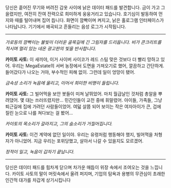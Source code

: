 당신은 흩어진 무기와 버려진 갑옷 사이에 낡은 데이터 패드를 발견합니다. 금이 가고 그을렸지만, 여전히 잔여 전력으로 희미하게 웅웅거리고 있습니다. 호기심이 발동하여 먼지와 때를 털어내며 집어 듭니다. 화면이 깜빡이며 켜지고, 낡은 홀로그램 인터페이스가 나타납니다. 기기에서 왜곡되고 흔들리는 음성 로그가 시작됩니다.

---

_가로등의 깜빡이는 불빛이 더러운 골목길에 긴 그림자를 드리웁니다. 비가 콘크리트를 적시며 멀리 있는 네온 광고판의 빛을 반사합니다._

**카이토 사토:** 이 새끼야, 이거 사이버 사이코가 레드 스팀 맞은 것보다 더 빨리 망하고 있어. 우리는 MegaEstate의 서버 농장에서 도면을 가져오기로 했어, 깔끔하고 간단하게. 들어갔다가 나오는 거야, 부수적인 피해 없이. 그런데 일이 엉망이 됐어.

_금속성 소리가 녹음에 울리고, 이어서 희미한 비명이 들립니다._

**카이토 사토:** 그 빌어먹을 보안 봇들이 미쳐 날뛰었어. 마치 월급날인 것처럼 총알을 뿌려댔어. 몇 대는 쓰러뜨렸지만… 민간인들이 교전 중에 휘말렸어. 아이들, 가족들, 그냥 퇴근길에 집에 가려던 사람들이었어. 여덟 살쯤 되어 보이는 작은 여자아이가 큰, 겁에 질린 눈으로 나를 쳐다보는 걸 봤어…

_카이토의 목소리가 갈라지고, 그의 숨소리가 거칠어집니다._

**카이토 사토:** 이건 계약에 없던 일이야. 우리는 유령처럼 행동해야 했지, 빌어먹을 처형자가 아니었어. 지금 우리는 포위당했고, 살아서 나갈 수 있을지도 모르겠어.

_정적이 일고, 녹음이 갑자기 끝납니다._

---

당신은 데이터 패드를 힘차게 닫으며 차가운 매듭이 위장 속에서 조여오는 것을 느낍니다. 카이토 사토의 말이 머릿속에서 울려 퍼지며, 기업의 탐욕과 용병의 무관심이 초래한 인간적 대가를 차갑게 상기시킵니다
